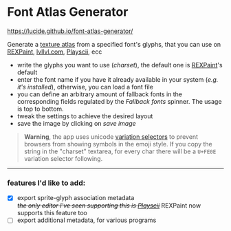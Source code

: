 # Font Atlas Generator

<https://lucide.github.io/font-atlas-generator/>

Generate a [texture atlas](https://en.wikipedia.org/wiki/Texture_atlas) from a specified font's glyphs, that you can use on [REXPaint](https://www.gridsagegames.com/rexpaint/), [lvllvl.com](https://lvllvl.com/), [Playscii](http://vectorpoem.com/playscii/), ecc

* write the glyphs you want to use (*charset*), the default one is [REXPaint](https://www.gridsagegames.com/rexpaint/)'s default
* enter the font name if you have it already available in your system (*e.g. it's installed*), otherwise, you can load a font file
* you can define an arbitrary amount of fallback fonts in the corresponding fields regulated by the *Fallback fonts* spinner. The usage is top to bottom.
* tweak the settings to achieve the desired layout
* save the image by clicking on *save image*

> **Warning**, the app uses unicode [variation selectors](https://en.wikipedia.org/wiki/Variation_Selectors_(Unicode_block)) to prevent browsers from showing symbols in the emoji style. If you copy the string in the "charset" textarea, for every char there will be a `U+FE0E` variation selector following.

---

### features I'd like to add:

* [x] export sprite-glyph association metadata\
  ~~*the only editor I've seen supporting this is [Playscii](http://vectorpoem.com/playscii/)*~~ REXPaint now supports this feature too
* [ ] export additional metadata, for various programs

